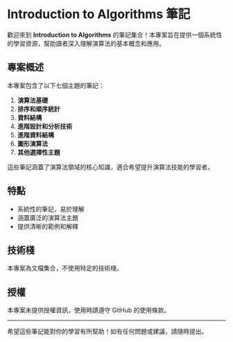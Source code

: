 # Introduction to Algorithms 筆記

歡迎來到 **Introduction to Algorithms** 的筆記集合！本專案旨在提供一個系統性的學習資源，幫助讀者深入理解演算法的基本概念和應用。

## 專案概述

本專案包含了以下七個主題的筆記：

1. **演算法基礎**
2. **排序和順序統計**
3. **資料結構**
4. **進階設計和分析技術**
5. **進階資料結構**
6. **圖形演算法**
7. **其他選擇性主題**

這些筆記涵蓋了演算法領域的核心知識，適合希望提升演算法技能的學習者。

## 特點

- 系統性的筆記，易於理解
- 涵蓋廣泛的演算法主題
- 提供清晰的範例和解釋

## 技術棧

本專案為文檔集合，不使用特定的技術棧。

## 授權

本專案未提供授權資訊，使用時請遵守 GitHub 的使用條款。

---

希望這些筆記能對你的學習有所幫助！如有任何問題或建議，請隨時提出。
